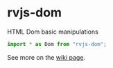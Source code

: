 # rvjs-dom

HTML Dom basic manipulations

```javascript
import * as Dom from "rvjs-dom";
```

See more on the [wiki page](https://github.com/rozaverta/rvjs-dom/wiki).